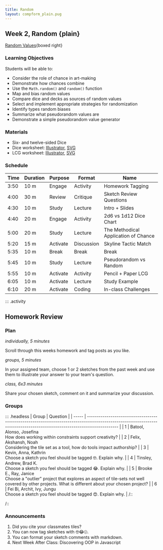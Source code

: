 ```yaml
---
title: Random
layout: compform_plain.pug
---
```


## Week 2, Random {plain}

[Random Values](../random/index.html){boxed right}

### Learning Objectives

Students will be able to:

- Consider the role of chance in art-making
- Demonstrate how chances combine
- Use the `Math.random()` and `random()` function
- Map and bias random values
- Compare dice and decks as sources of random values
- Select and implement appropriate strategies for randomization
- Identify types random biases
- Summarize what pseudorandom values are
- Demonstrate a simple pseudorandom value generator

### Materials

- Six- and twelve-sided Dice
- Dice worksheet: [Illustrator](../handouts/dice_chart.ai), [SVG](../handouts/dice_chart.svg)
- LCG worksheet: [Illustrator](../handouts/lcg_random.ai), [SVG](../handouts/lcg_random.svg)

### Schedule

| Time | Duration | Purpose  | Format     | Name                                 |
| ---- | -------- | -------- | ---------- | ------------------------------------ |
| 3:50 | 10 m     | Engage   | Activity   | Homework Tagging                     |
| 4:00 | 30 m     | Review   | Critique   | Sketch Review Questions              |
| 4:30 | 10 m     | Study    | Lecture    | Intro + Slides                       |
| 4:40 | 20 m     | Engage   | Activity   | 2d6 vs 1d12 Dice Chart               |
| 5:00 | 20 m     | Study    | Lecture    | The Methodical Application of Chance |
| 5:20 | 15 m     | Activate | Discussion | Skyline Tactic Match                 |
| 5:35 | 10 m     | Break    | Break      | Break                                |
| 5:45 | 10 m     | Study    | Lecture    | Pseudorandom vs Random               |
| 5:55 | 10 m     | Activate | Activity   | Pencil + Paper LCG                   |
| 6:05 | 10 m     | Activate | Lecture    | Study Example                        |
| 6:10 | 20 m     | Activate | Coding     | In-class Challenges                  |

::: .activity

## Homework Review

### Plan

_individually, 5 minutes_

Scroll through this weeks homework and tag posts as you like.

_groups, 5 minutes_

In your assigned team, choose 1 or 2 sketches from the past week and use them to illustrate your answer to your team's question.

_class, 6x3 minutes_

Share your chosen sketch, comment on it and summarize your discussion.

### Groups

::: .headless
| Group | Question |
| ----- | ---------------------------------------------------------------------------------------------------------------------------------------------------------------------------- |
| 1 | Batool, Alonso, Josefina <br/>How does working within constraints support creativity? |
| 2 | Felix, Akshansh, Noah <br/>Considering the tile set as a tool, how do tools impact authorship? |
| 3 | Kevin, Anna, Kathrin <br/>Choose a sketch you feel should be tagged 🤓. Explain why. |
| 4 | Tinsley, Andrew, Brad K. <br/>Choose a sketch you feel should be tagged 😂. Explain why. |
| 5 | Brooke E., Ray, Janice <br/>Choose a "outlier" project that explores an aspect of tile-sets not well covered by other projects. What is different about your chosen project? |
| 6 | Fei Bi, Archit, Ivy, Jungu <br/>Choose a sketch you feel should be tagged 😍. Explain why. |
/::

/::

### Announcements

1. Did you cite your classmates tiles?
2. You can now tag sketches with 🤓😂😍.
3. You can format your sketch comments with markdown.
4. Next Week After Class: Discovering OOP in Javascript

<style> 
    .headless thead {
        display: none;
    }
</style>
